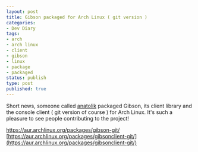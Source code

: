 ```yaml
---
layout: post
title: Gibson packaged for Arch Linux ( git version )
categories:
- Dev Diary
tags:
- arch
- arch linux
- client
- gibson
- linux
- package
- packaged
status: publish
type: post
published: true
---
```


Short news, someone called [anatolik](https://aur.archlinux.org/packages/?SeB=m&K=anatolik) packaged Gibson, its client library and the console client ( git version of course ) for Arch Linux.
It's such a pleasure to see people contributing to the project!  

[https://aur.archlinux.org/packages/gibson-git/ ](https://aur.archlinux.org/packages/gibson-git/)
[https://aur.archlinux.org/packages/gibsonclient-git/](https://aur.archlinux.org/packages/gibsonclient-git/)
